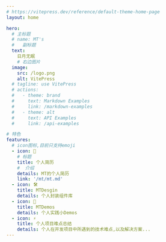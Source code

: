 ```yaml
---
# https://vitepress.dev/reference/default-theme-home-page
layout: home

hero:
  # 主标题
  # name: MT's
  #   副标题
  text:
    日月无眠
    # 右边图片
  image:
    src: /logo.png
    alt: VitePress
  # tagline: use VitePress
  # actions:
  #   - theme: brand
  #     text: Markdown Examples
  #     link: /markdown-examples
  #   - theme: alt
  #     text: API Examples
  #     link: /api-examples

# 特色
features:
  # icon图标,目前只支持emoji
  - icon: 🖖
    # 标题
    title: 个人简历
    #  介绍
    details: MT的个人简历
    link: '/mt/mt.md'
  - icon: 🛠️
    title: MTDesgin
    details: 个人封装组件库
  - icon: 💓
    title: MTDemos
    details: 个人实践小Demos
  - icon: ⚡️
    title: 个人项目难点总结
    details: 个人在开发项目中所遇到的技术难点,以及解决方案...
---
```


